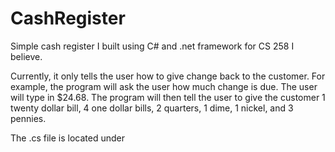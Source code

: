 # CashRegister
Simple cash register I built using C# and .net framework for CS 258 I believe.

Currently, it only tells the user how to give change back to the customer. For example, the program
will ask the user how much change is due. The user will type in $24.68. The program will then tell
the user to give the customer 1 twenty dollar bill, 4 one dollar bills, 2 quarters, 1 dime, 1 nickel,
and 3 pennies.

The .cs file is located under
